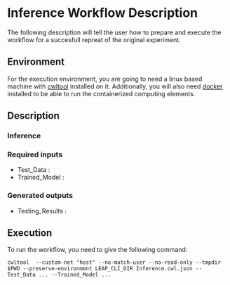 # Inference Workflow Description 
The following description will tell the user how to prepare and execute the workflow for a succesfull
repreat of the original experiment.

## Environment
For the execution environment, you are going to need a linux based machine with [cwltool](https://github.com/common-workflow-language/cwltool)
installed on it. Additionally, you will also need [docker](https://docs.docker.com/engine/install/) installed to be able to run
the containerized computing elements.

## Description

### Inference


### Required inputs
 - Test_Data : 
 - Trained_Model : 


### Generated outputs
 - Testing_Results : 


## Execution
To run the workflow, you need to give the following command:
```
cwltool  --custom-net "host" --no-match-user --no-read-only --tmpdir $PWD --preserve-environment LEAP_CLI_DIR Inference.cwl.json --Test_Data ... --Trained_Model ... 
```